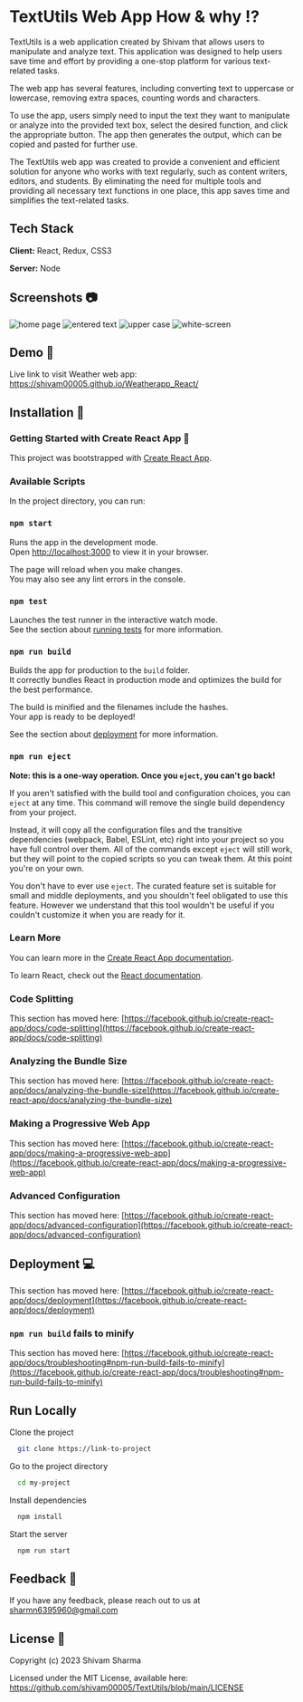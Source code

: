 
# TextUtils Web App How & why :interrobang:

TextUtils is a web application created by Shivam that allows users to manipulate and analyze text. This application was designed to help users save time and effort by providing a one-stop platform for various text-related tasks.

The web app has several features, including converting text to uppercase or lowercase, removing extra spaces, counting words and characters.

To use the app, users simply need to input the text they want to manipulate or analyze into the provided text box, select the desired function, and click the appropriate button. The app then generates the output, which can be copied and pasted for further use.

The TextUtils web app was created to provide a convenient and efficient solution for anyone who works with text regularly, such as content writers, editors, and students. By eliminating the need for multiple tools and providing all necessary text functions in one place, this app saves time and simplifies the text-related tasks.


## Tech Stack

**Client:** React, Redux, CSS3

**Server:** Node

## Screenshots :camera:

<img src="https://raw.githubusercontent.com/shivam00005/TextUtils/main/screenshot/home-page.png" alt="home page">
<img src="https://raw.githubusercontent.com/shivam00005/TextUtils/main/screenshot/entered-text.png" alt="entered text">
<img src="https://raw.githubusercontent.com/shivam00005/TextUtils/main/screenshot/upper-case.png" alt="upper case">
<img src="https://raw.githubusercontent.com/shivam00005/TextUtils/main/screenshot/white-screen.png" alt="white-screen">


## Demo :information_desk_person:	

Live link to visit Weather web app: https://shivam00005.github.io/Weatherapp_React/


## Installation :hammer:

### Getting Started with Create React App :tada:	

This project was bootstrapped with [Create React App](https://github.com/facebook/create-react-app).

### Available Scripts

In the project directory, you can run:

### `npm start`

Runs the app in the development mode.\
Open [http://localhost:3000](http://localhost:3000) to view it in your browser.

The page will reload when you make changes.\
You may also see any lint errors in the console.

### `npm test`

Launches the test runner in the interactive watch mode.\
See the section about [running tests](https://facebook.github.io/create-react-app/docs/running-tests) for more information.

### `npm run build`

Builds the app for production to the `build` folder.\
It correctly bundles React in production mode and optimizes the build for the best performance.

The build is minified and the filenames include the hashes.\
Your app is ready to be deployed!

See the section about [deployment](https://facebook.github.io/create-react-app/docs/deployment) for more information.

### `npm run eject`

**Note: this is a one-way operation. Once you `eject`, you can't go back!**

If you aren't satisfied with the build tool and configuration choices, you can `eject` at any time. This command will remove the single build dependency from your project.

Instead, it will copy all the configuration files and the transitive dependencies (webpack, Babel, ESLint, etc) right into your project so you have full control over them. All of the commands except `eject` will still work, but they will point to the copied scripts so you can tweak them. At this point you're on your own.

You don't have to ever use `eject`. The curated feature set is suitable for small and middle deployments, and you shouldn't feel obligated to use this feature. However we understand that this tool wouldn't be useful if you couldn't customize it when you are ready for it.

### Learn More

You can learn more in the [Create React App documentation](https://facebook.github.io/create-react-app/docs/getting-started).

To learn React, check out the [React documentation](https://reactjs.org/).

### Code Splitting

This section has moved here: [https://facebook.github.io/create-react-app/docs/code-splitting](https://facebook.github.io/create-react-app/docs/code-splitting)

### Analyzing the Bundle Size

This section has moved here: [https://facebook.github.io/create-react-app/docs/analyzing-the-bundle-size](https://facebook.github.io/create-react-app/docs/analyzing-the-bundle-size)

### Making a Progressive Web App

This section has moved here: [https://facebook.github.io/create-react-app/docs/making-a-progressive-web-app](https://facebook.github.io/create-react-app/docs/making-a-progressive-web-app)

### Advanced Configuration

This section has moved here: [https://facebook.github.io/create-react-app/docs/advanced-configuration](https://facebook.github.io/create-react-app/docs/advanced-configuration)


## Deployment :computer:

This section has moved here: [https://facebook.github.io/create-react-app/docs/deployment](https://facebook.github.io/create-react-app/docs/deployment)

### `npm run build` fails to minify

This section has moved here: [https://facebook.github.io/create-react-app/docs/troubleshooting#npm-run-build-fails-to-minify](https://facebook.github.io/create-react-app/docs/troubleshooting#npm-run-build-fails-to-minify)


## Run Locally

Clone the project

```bash
  git clone https://link-to-project
```

Go to the project directory

```bash
  cd my-project
```

Install dependencies

```bash
  npm install
```

Start the server

```bash
  npm run start
```

## Feedback :email:

If you have any feedback, please reach out to us at sharmn6395960@gmail.com


## License :scroll:

Copyright (c) 2023 Shivam Sharma

Licensed under the MIT License, available here: https://github.com/shivam00005/TextUtils/blob/main/LICENSE
